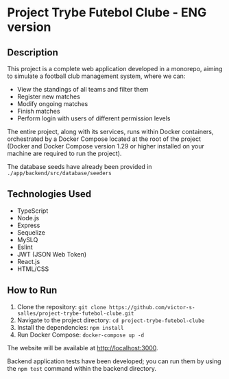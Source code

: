 # Project Trybe Futebol Clube - ENG version

## Description
This project is a complete web application developed in a monorepo, aiming to simulate a football club management system, where we can:
- View the standings of all teams and filter them
- Register new matches
- Modify ongoing matches
- Finish matches
- Perform login with users of different permission levels

The entire project, along with its services, runs within Docker containers, orchestrated by a Docker Compose located at the root of the project (Docker and Docker Compose version 1.29 or higher installed on your machine are required to run the project).

The database seeds have already been provided in `./app/backend/src/database/seeders`

## Technologies Used
- TypeScript
- Node.js
- Express
- Sequelize
- MySLQ
- Eslint
- JWT (JSON Web Token)
- React.js
- HTML/CSS

## How to Run
1. Clone the repository: `git clone https://github.com/victor-s-salles/project-trybe-futebol-clube.git`
2. Navigate to the project directory: `cd project-trybe-futebol-clube`
3. Install the dependencies: `npm install`
4. Run Docker Compose: `docker-compose up -d`

The website will be available at [http://localhost:3000](http://localhost:3000).

Backend application tests have been developed; you can run them by using the `npm test` command within the backend directory.
